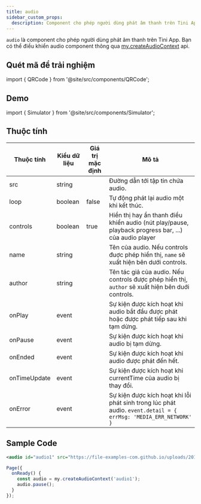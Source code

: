 ```yaml
---
title: audio
sidebar_custom_props:
  description: Component cho phép người dùng phát âm thanh trên Tini App
---
```


`audio` là component cho phép người dùng phát âm thanh trên Tini App. Bạn có thể điều khiển audio component thông qua [my.createAudioContext](/docs/api/media/audio/create-audio-context) api.

## Quét mã để trải nghiệm

import { QRCode } from '@site/src/components/QRCode';

<QRCode page="pages/component/basic/audio/index" />

## Demo

import { Simulator } from '@site/src/components/Simulator';

<Simulator page="pages/component/basic/audio/index" />

## Thuộc tính

| Thuộc tính   | Kiểu dữ liệu | Giá trị mặc định | Mô tả                                                                                                           |
| ------------ | ------------ | ---------------- | --------------------------------------------------------------------------------------------------------------- |
| src          | string       |                  | Đường dẫn tới tập tin chứa audio.                                                                               |
| loop         | boolean      | false            | Tự động phát lại audio một khi kết thúc.                                                                        |
| controls     | boolean      | true             | Hiển thị hay ẩn thanh điều khiển audio (nút play/pause, playback progress bar, ...) của audio player            |
| name         | string       |                  | Tên của audio. Nếu controls đuợc phép hiển thị, `name` sẽ xuất hiện bên dưới controls.                          |
| author       | string       |                  | Tên tác giả của audio. Nếu controls được phép hiển thị, `author` sẽ xuất hiện bên duới controls.                |
| onPlay       | event        |                  | Sự kiện được kích hoạt khi audio bắt đầu được phát hoặc được phát tiếp sau khi tạm dừng.                        |
| onPause      | event        |                  | Sự kiện được kích hoạt khi audio bị tạm dừng.                                                                   |
| onEnded      | event        |                  | Sự kiện được kích hoạt khi audio được phát đến hết.                                                             |
| onTimeUpdate | event        |                  | Sự kiện được kích hoạt khi currentTime của audio bị thay đổi.                                                   |
| onError      | event        |                  | Sự kiện được kích hoạt khi lỗi phát sinh trong lúc phát audio. `event.detail = { errMsg: 'MEDIA_ERR_NETWORK' }` |

## Sample Code

```xml title=index.txml
<audio id="audio1" src="https://file-examples-com.github.io/uploads/2017/11/file_example_MP3_5MG.mp3" name="Sample Audio" author="Unknown" />
```

```js title=index.js
Page({
  onReady() {
    const audio = my.createAudioContext('audio1');
    audio.pause();
  }
});
```
